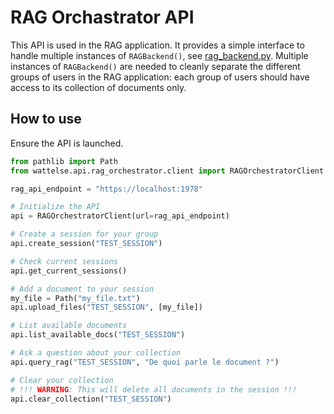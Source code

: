 # RAG Orchastrator API

This API is used in the RAG application. It provides a simple interface to handle multiple instances of `RAGBackend()`, see [rag_backend.py](../../chatbot/backend/rag_backend.py). Multiple instances of `RAGBackend()` are needed to cleanly separate the different groups of users in the RAG application: each group of users should have access to its collection of documents only.

## How to use

Ensure the API is launched.

```python
from pathlib import Path
from wattelse.api.rag_orchestrator.client import RAGOrchestratorClient

rag_api_endpoint = "https://localhost:1978"

# Initialize the API
api = RAGOrchestratorClient(url=rag_api_endpoint)

# Create a session for your group
api.create_session("TEST_SESSION")

# Check current sessions
api.get_current_sessions()

# Add a document to your session
my_file = Path("my_file.txt")
api.upload_files("TEST_SESSION", [my_file])

# List available documents
api.list_available_docs("TEST_SESSION")

# Ask a question about your collection
api.query_rag("TEST_SESSION", "De quoi parle le document ?")

# Clear your collection
# !!! WARNING: This will delete all documents in the session !!!
api.clear_collection("TEST_SESSION")
```
